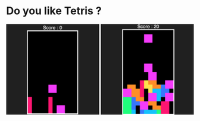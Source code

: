 # Do you like Tetris ?


<img width="250" src="images/tetris1.png">
<img width="250" src="images/tetris2.png">
